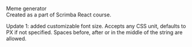 Meme generator <br />
Created as a part of Scrimba React course. <br />

Update 1: added customizable font size. Accepts any CSS unit, defaults to PX if not specified. Spaces before, after or in the middle of the string are allowed.
